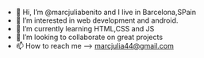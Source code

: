   - 👋 Hi, I’m @marcjuliabenito and I live in Barcelona,SPain
- 👀 I’m interested in web development and android.
- 🌱 I’m currently learning HTML,CSS and JS
- 💞️ I’m looking to collaborate on great projects
- 📫 How to reach me --> marcjulia44@gmail.com

<!---
marcjuliabenito/marcjuliabenito is a ✨ special ✨ repository because its `README.md` (this file) appears on your GitHub profile.
You can click the Preview link to take a look at your changes.
--->
